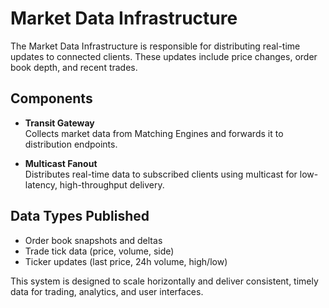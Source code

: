 # Market Data Infrastructure

The Market Data Infrastructure is responsible for distributing real-time updates to connected clients. These updates include price changes, order book depth, and recent trades.

## Components

- **Transit Gateway**  
  Collects market data from Matching Engines and forwards it to distribution endpoints.

- **Multicast Fanout**  
  Distributes real-time data to subscribed clients using multicast for low-latency, high-throughput delivery.

## Data Types Published

- Order book snapshots and deltas
- Trade tick data (price, volume, side)
- Ticker updates (last price, 24h volume, high/low)

This system is designed to scale horizontally and deliver consistent, timely data for trading, analytics, and user interfaces.
